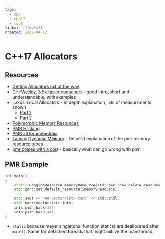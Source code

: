 ```yaml
---
tags:
  - cpp
  - cpp17
  - tool
links: "[[Tools]]"
created: 2022-04-12
---
```

# C++17 Allocators

## Resources

* [Getting Allocators out of the way](https://www.youtube.com/watch?v=RLezJuqNcEQ) 
* [C++Weekly, 3.5x faster containers](https://www.youtube.com/watch?v=q6A7cKFXjY0) - good intro, short and understandable, with examples
* Lakos: Local Allocators - In depth explanation, lots of measurements shown
    * [Part 1](https://www.youtube.com/watch?v=nZNd5FjSquk)	
    * [Part 2](https://www.youtube.com/watch?v=CFzuFNSpycI)
* [Polymorphic Memory Resources](https://www.cppstories.com/2020/06/pmr-hacking.html/)
* [PMR Hacking](https://www.cppstories.com/2020/06/pmr-hacking.html/)
* [PMR stl for embedded](https://www.rkaiser.de/wp-content/uploads/2021/03/embo2021-pmr-STL-for-Embedded-Applications-en.pdf)
* [Taming Dynamic Memory](https://www.youtube.com/watch?v=FcpmMmyNNv8) - Detailed explanation of the pmr memory resource types
* [pmr comes with a cos](https://www.youtube.com/watch?v=FLbXjNrAjbc)t - basically what can go wrong with pmr

## PMR Example 
```cpp
int main()
{
	static LoggingResource memoryResource{std::pmr::new_delete_resource()};
	std::pmr::set_default_resource(&memoryResource);

	std::sout << "## vector<int> test" << std::endl;
	std::mpr::vector<int> ints;
	ints.push_back(33);
	ints.push_back(44);
}
```
* `static` because meyer singletons (function statics) are deallocated after `main()`. Same for detached threads that might outlive the main thread.